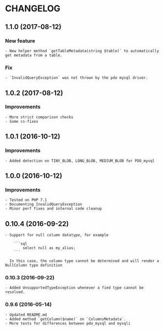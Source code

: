# CHANGELOG

## 1.1.0 (2017-08-12)

### New feature
    - New helper method `getTableMetadata(string $table)` to automatically get metadata from a table. 

### Fix
    - `InvalidQueryException` was not thrown by the pdo mysql driver. 

## 1.0.2 (2017-08-12)

### Improvements

    - More strict comparison checks
    - Some cs-fixes

## 1.0.1 (2016-10-12)

### Improvements

    - Added detection on TINY_BLOB, LONG_BLOB, MEDIUM_BLOB for PDO_mysql

## 1.0.0 (2016-10-12)

### Improvements

    - Tested on PHP 7.1
    - Documenting InvalidQueryException
    - Minor perf fixes and internal code cleanup

## 0.10.4 (2016-09-22)

    - Support for null column datatype, for example
    
        ```sql
            select null as my_alias; 
        ```
        
      In this case, the column type cannot be determined and will render a NullColumn type definition  

### 0.10.3 (2016-09-22)

    - Added UnsupportedTypeException whenever a fied type cannot be resolved.

### 0.9.6 (2016-05-14)

    - Updated README.md
    - Added method `getColumn($name)` on `ColumnsMetadata`.
    - More tests for differences between pdo_mysql and mysqli

  
